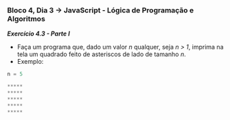 ### Bloco 4, Dia 3 -> JavaScript - Lógica de Programação e Algoritmos

_**Exercício 4.3 - Parte I**_
 - Faça um programa que, dado um valor _n_ qualquer, seja _n > 1_, imprima na tela um quadrado feito de asteriscos de lado de tamanho _n_.
 - Exemplo:
 ```javascript
 n = 5

 *****
 *****
 *****
 *****
 *****
 ```
